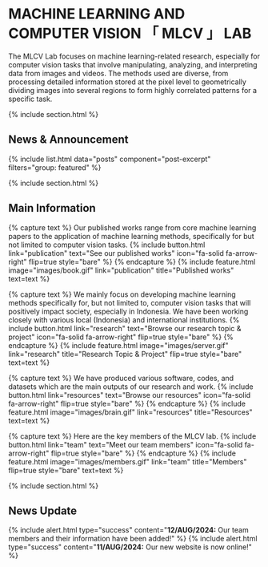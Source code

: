 ---
---

# MACHINE LEARNING AND COMPUTER VISION 「 MLCV 」 LAB

The MLCV Lab focuses on machine learning-related research, especially for computer vision tasks that involve manipulating, analyzing, and interpreting data from images and videos. The methods used are diverse, from processing detailed information stored at the pixel level to geometrically dividing images into several regions to form highly correlated patterns for a specific task.

{% include section.html %}
## News & Announcement
{% include list.html data="posts" component="post-excerpt" filters="group: featured" %}

{% include section.html %}
## Main Information

{% capture text %}
Our published works range from core machine learning papers to the application of machine learning methods, specifically for but not limited to computer vision tasks.
{%
  include button.html
  link="publication"
  text="See our published works"
  icon="fa-solid fa-arrow-right"
  flip=true
  style="bare"
%}
{% endcapture %}
{%
  include feature.html
  image="images/book.gif"
  link="publication"
  title="Published works"
  text=text
%}

{% capture text %}
We mainly focus on developing machine learning methods specifically for, but not limited to, computer vision tasks that will positively impact society, especially in Indonesia. We have been working closely with various local (Indonesia) and international institutions.
{%
  include button.html
  link="research"
  text="Browse our research topic & project"
  icon="fa-solid fa-arrow-right"
  flip=true
  style="bare"
%}
{% endcapture %}
{%
  include feature.html
  image="images/server.gif"
  link="research"
  title="Research Topic & Project"
  flip=true
  style="bare"
  text=text
%}


{% capture text %}
We have produced various software, codes, and datasets which are the main outputs of our research and work. 
{%
  include button.html
  link="resources"
  text="Browse our resources"
  icon="fa-solid fa-arrow-right"
  flip=true
  style="bare"
%}
{% endcapture %}
{%
  include feature.html
  image="images/brain.gif"
  link="resources"
  title="Resources"
  text=text
%}

{% capture text %}
Here are the key members of the MLCV lab.
{%
  include button.html
  link="team"
  text="Meet our team members"
  icon="fa-solid fa-arrow-right"
  flip=true
  style="bare"
%}
{% endcapture %}
{%
  include feature.html
  image="images/members.gif"
  link="team"
  title="Members"
  flip=true
  style="bare"
  text=text
%}

{% include section.html %}
## News Update 

{% include alert.html type="success" content="**12/AUG/2024:** Our team members and their information have been added!" %}
{% include alert.html type="success" content="**11/AUG/2024:** Our new website is now online!" %}

